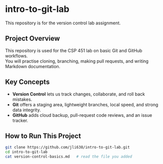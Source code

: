 # intro-to-git-lab
This repository is for the version control lab assignment.

## Project Overview
This repository is used for the CSP 451 lab on basic Git and GitHub workflows.  
You will practise cloning, branching, making pull requests, and writing Markdown documentation.

## Key Concepts
- **Version Control** lets us track changes, collaborate, and roll back mistakes.  
- **Git** offers a staging area, lightweight branches, local speed, and strong data integrity.  
- **GitHub** adds cloud backup, pull-request code reviews, and an issue tracker.

## How to Run This Project
```bash
git clone https://github.com/jli638/intro-to-git-lab.git
cd intro-to-git-lab
cat version-control-basics.md   # read the file you added

